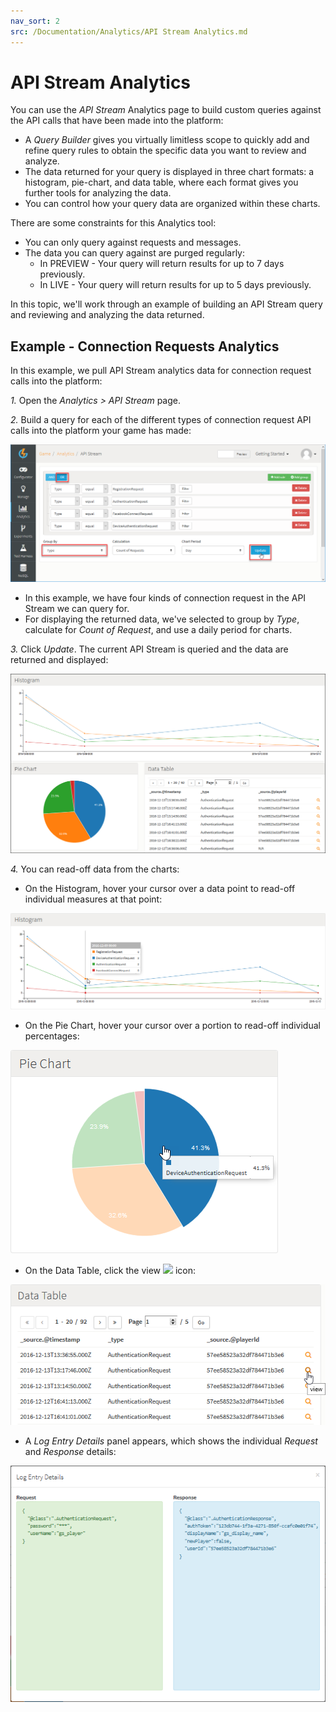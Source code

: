```yaml
---
nav_sort: 2
src: /Documentation/Analytics/API Stream Analytics.md
---
```


# API Stream Analytics

You can use the *API Stream* Analytics page to build custom queries against the API calls that have been made into the platform:
* A *Query Builder* gives you virtually limitless scope to quickly add and refine query rules to obtain the specific data you want to review and analyze.
* The data returned for your query is displayed in three chart formats: a histogram, pie-chart, and data table, where each format gives you further tools for analyzing the data.
* You can control how your query data are organized within these charts.

There are some constraints for this Analytics tool:
* You can only query against requests and messages.
* The data you can query against are purged regularly:
  * In PREVIEW - Your query will return results for up to 7 days previously.
  * In LIVE - Your query will return results for up to 5 days previously.

In this topic, we'll work through an example of building an API Stream query and reviewing and analyzing the data returned.

## Example - Connection Requests Analytics

In this example, we pull API Stream analytics data for connection request calls into the platform:

*1.* Open the *Analytics > API Stream* page.

*2.* Build a query for each of the different types of connection request API calls into the platform your game has made:

![](img/APIStream/1.png)

* In this example, we have four kinds of connection request in the API Stream we can query for.
* For displaying the returned data, we've selected to group by *Type*, calculate for *Count of Request*, and use a daily period for charts.


*3.* Click *Update*. The current API Stream is queried and the data are returned and displayed:

![](img/APIStream/2.png)

*4.* You can read-off data from the charts:
* On the Histogram, hover your cursor over a data point to read-off individual measures at that point:

![](img/APIStream/3.png)

* On the Pie Chart, hover your cursor over a portion to read-off individual percentages:

![](img/APIStream/4.png)

* On the Data Table, click the view ![](/img/icons/viewicon.png) icon:

![](img/APIStream/5.png)

* A *Log Entry Details* panel appears, which shows the individual *Request* and *Response* details:

![](img/APIStream/6.png)
